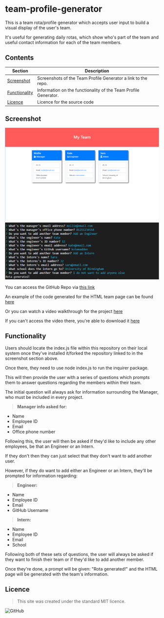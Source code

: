 # team-profile-generator
This is a team rota/profile generator which accepts user input to build a visual display of the user's team.

It's useful for generating daily rotas, which show who's part of the team and useful contact information for each of the team members.

## Contents
Section | Description
------------ | -------------
[Screenshot](#screenshot) | Screenshots of the Team Profile Generator a link to the repo.
[Functionality](#functionality) | Information on the functionality of the Team Profile Generator.
[Licence](#licence) | Licence for the source code

## Screenshot
![Screenshot of page generated by Team Profile Generator](/assets/sample_page.PNG)
![Screenshot of working Team Profile Generator Prompts](/assets/sample_questions.PNG)

You can access the GitHub Repo via [this link](https://github.com/kvtemadden/team-profile-generator/)

An example of the code generated for the HTML team page can be found [here](https://github.com/kvtemadden/team-profile-generator/blob/main/dist/Team-Rota.html)

Or you can watch a video walkthrough for the project [here](https://drive.google.com/file/d/1nHIf2AuOGxDIG0TujuFjPyjpjZDothar/view?usp=sharing)

If you can't access the video there, you're able to download it [here](https://github.com/kvtemadden/team-profile-generator/blob/main/assets/video_of_app.mp4)

## Functionality
Users should locate the index.js file within this repository on their local system once they've installed it/forked the repository linked to in the screenshot section above. 

Once there, they need to use node index.js to run the inquirer package. 

This will then provide the user with a series of questions which prompts them to answer questions regarding the members within their team.

The initial question will always ask for information surrounding the Manager, who must be included in every project.

>**Manager info asked for:**
- Name
- Employee ID
- Email
- Office phone number

Following this, the user will then be asked if they'd like to include any other employees, be that an Engineer or an Intern.

If they don't then they can just select that they don't want to add another user.

However, if they do want to add either an Engineer or an Intern, they'll be prompted for information regarding:

>**Engineer:**
- Name
- Employee ID
- Email
- GitHub Username

>**Intern:**
- Name
- Employee ID
- Email
- School

Following both of these sets of questions, the user will always be asked if they want to finish their team or if they'd like to add another member.

Once they're done, a prompt will be given: "Rota generated!" and the HTML page will be generated with the team's information.

## Licence
> This site was created under the standard MIT licence.

![GitHub](https://img.shields.io/github/license/kvtemadden/portfolio?color=%23203333&label=LICENCED%20AS&style=for-the-badge)
